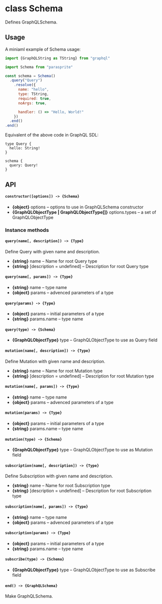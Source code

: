 # class Schema

Defines GraphQLSchema.

## Usage

A miniaml example of Schema usage:

```js
import {GraphQLString as TString} from "graphql"

import Schema from "parasprite"

const schema = Schema()
  .query("Query")
    .resolve({
      name: "hello",
      type: TString,
      required: true,
      noArgs: true,

      handler: () => "Hello, World!"
    })
  .end()
.end()
```

Equivalent of the above code in GraphQL SDL:

```gql
type Query {
  hello: String!
}

schema {
  query: Query!
}
```

## API

#### `constructor([options]) -> {Schema}`

- **{object}** options – options to use in GraphQLSchema constructor
- **{GraphQLObjectType | GraphQLObjectType[]}** options.types – a set of GraphQLObjectType

### Instance methods

#### `query(name[, description]) -> {Type}`

Define Query with given name and description.

- **{string}** name – Name for root Query type
- **{string}** [description = undefined] – Description for root Query type

#### `query(name[, params]) -> {Type}`

- **{string}** name – type name
- **{object}** params – advenced parameters of a type

#### `query(params) -> {Type}`

- **{object}** params – initial parameters of a type
- **{string}** params.name – type name

#### `query(type) -> {Schema}`

- **{GraphQLObjectType}** type – GraphQLObjectType to use as Query field

#### `mutation(name[, description]) -> {Type}`

Define Mutation with given name and description.

- **{string}** name – Name for root Mutation type
- **{string}** [description = undefined] – Description for root Mutation type

#### `mutation(name[, params]) -> {Type}`

- **{string}** name – type name
- **{object}** params – advenced parameters of a type

#### `mutation(params) -> {Type}`

- **{object}** params – initial parameters of a type
- **{string}** params.name – type name

#### `mutation(type) -> {Schema}`

- **{GraphQLObjectType}** type – GraphQLObjectType to use as Mutation field

#### `subscription(name[, description]) -> {Type}`

Define Subscription with given name and description.

- **{string}** name – Name for root Subscription type
- **{string}** [description = undefined] – Description for root Subscription type

#### `subscription(name[, params]) -> {Type}`

- **{string}** name – type name
- **{object}** params – advenced parameters of a type

#### `subscription(params) -> {Type}`

- **{object}** params – initial parameters of a type
- **{string}** params.name – type name

#### `subscribe(type) -> {Schema}`

- **{GraphQLObjectType}** type – GraphQLObjectType to use as Subscribe field

#### `end() -> {GraphQLSchema}`

Make GraphQLSchema.
